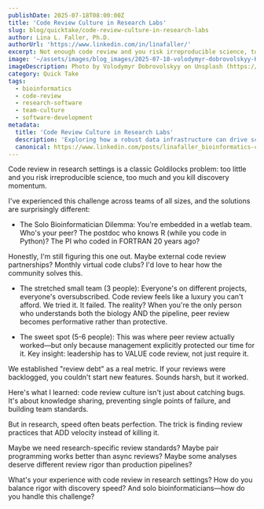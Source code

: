 ```yaml
---
publishDate: 2025-07-18T08:00:00Z
title: 'Code Review Culture in Research Labs'
slug: blog/quicktake/code-review-culture-in-research-labs
author: Lina L. Faller, Ph.D.
authorUrl: 'https://www.linkedin.com/in/linafaller/'
excerpt: Not enough code review and you risk irreproducible science, too much and you kill discovery momentum.
image: '~/assets/images/blog_images/2025-07-18-volodymyr-dobrovolskyy-KrYbarbAx5s-unsplash.jpg'
imageDescription: Photo by Volodymyr Dobrovolskyy on Unsplash (https://lnkd.in/e56E35J7)
category: Quick Take
tags:
  - bioinformatics
  - code-review
  - research-software
  - team-culture
  - software-development
metadata:
  title: 'Code Review Culture in Research Labs'
  description: 'Exploring how a robust data infrastructure can drive scientific innovation and collaboration.'
  canonical: https://www.linkedin.com/posts/linafaller_bioinformatics-codereview-researchsoftware-activity-7351976794918395905-rSwI?utm_source=share&utm_medium=member_desktop&rcm=ACoAAATZB5MBqJ_1K5vjD4H8pzXOCeXJAzwKjQs
---
```


Code review in research settings is a classic Goldilocks problem: too little and you risk irreproducible science, too much and you kill discovery momentum.

I've experienced this challenge across teams of all sizes, and the solutions are surprisingly different:

- The Solo Bioinformatician Dilemma: You're embedded in a wetlab team. Who's your peer? The postdoc who knows R (while you code in Python)? The PI who coded in FORTRAN 20 years ago?

Honestly, I'm still figuring this one out. Maybe external code review partnerships? Monthly virtual code clubs? I'd love to hear how the community solves this.

- The stretched small team (3 people): Everyone's on different projects, everyone's oversubscribed. Code review feels like a luxury you can't afford.
  We tried it. It failed. The reality? When you're the only person who understands both the biology AND the pipeline, peer review becomes performative rather than protective.

- The sweet spot (5-6 people): This was where peer review actually worked—but only because management explicitly protected our time for it. Key insight: leadership has to VALUE code review, not just require it.

We established "review debt" as a real metric. If your reviews were backlogged, you couldn't start new features. Sounds harsh, but it worked.

Here's what I learned: code review culture isn't just about catching bugs. It's about knowledge sharing, preventing single points of failure, and building team standards.

But in research, speed often beats perfection. The trick is finding review practices that ADD velocity instead of killing it.

Maybe we need research-specific review standards? Maybe pair programming works better than async reviews? Maybe some analyses deserve different review rigor than production pipelines?

What's your experience with code review in research settings? How do you balance rigor with discovery speed? And solo bioinformaticians—how do you handle this challenge?
